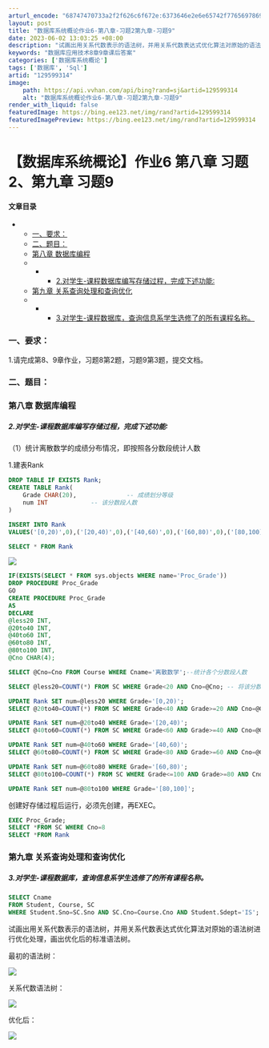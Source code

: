 ```yaml
---
arturl_encode: "68747470733a2f2f626c6f672e:6373646e2e6e65742f77656978696e5f34343839333930322f:61727469636c652f64657461696c732f313239353939333134"
layout: post
title: "数据库系统概论作业6-第八章-习题2第九章-习题9"
date: 2023-06-02 13:03:25 +08:00
description: "试画出用关系代数表示的语法树，并用关系代数表达式优化算法对原始的语法树进行优化处理，画出优化后的标准"
keywords: "数据库应用技术8章9章课后答案"
categories: ['数据库系统概论']
tags: ['数据库', 'Sql']
artid: "129599314"
image:
    path: https://api.vvhan.com/api/bing?rand=sj&artid=129599314
    alt: "数据库系统概论作业6-第八章-习题2第九章-习题9"
render_with_liquid: false
featuredImage: https://bing.ee123.net/img/rand?artid=129599314
featuredImagePreview: https://bing.ee123.net/img/rand?artid=129599314
---
```


# 【数据库系统概论】作业6 第八章 习题2、第九章 习题9

#### 文章目录

* + [一、要求：](#_1)
  + [二、题目：](#_3)
  + [第八章 数据库编程](#__5)
  + - * [2.对学生-课程数据库编写存储过程，完成下述功能∶](#2_6)
  + [第九章 关系查询处理和查询优化](#__88)
  + - * [3.对学生-课程数据库，查询信息系学生选修了的所有课程名称。](#3_89)

### 一、要求：

1.请完成第8、9章作业，习题8第2题，习题9第3题，提交文档。

### 二、题目：

### 第八章 数据库编程

##### 2.对学生-课程数据库编写存储过程，完成下述功能∶

（1）统计离散数学的成绩分布情况，即按照各分数段统计人数
  
1.建表Rank

```sql
DROP TABLE IF EXISTS Rank;
CREATE TABLE Rank(
	Grade CHAR(20),              -- 成绩划分等级
	num INT            -- 该分数段人数
)

```

```sql
INSERT INTO Rank
VALUES('[0,20)',0),('[20,40)',0),('[40,60)',0),('[60,80)',0),('[80,100]',0);

```

```sql
SELECT * FROM Rank

```

![](https://i-blog.csdnimg.cn/blog_migrate/a2d58f271fe6c176be3f97378fb65880.png)

```sql
IF(EXISTS(SELECT * FROM sys.objects WHERE name='Proc_Grade'))
DROP PROCEDURE Proc_Grade
GO 
CREATE PROCEDURE Proc_Grade
AS 
DECLARE 
@less20 INT,
@20to40 INT,
@40to60 INT,
@60to80 INT,
@80to100 INT,
@Cno CHAR(4);

```

```sql
SELECT @Cno=Cno FROM Course WHERE Cname='离散数学';--统计各个分数段人数

```

```sql
SELECT @less20=COUNT(*) FROM SC WHERE Grade<20 AND Cno=@Cno; -- 将该分数段的人存储在@less20中

```

```sql
UPDATE Rank SET num=@less20 WHERE Grade='[0,20)';
SELECT @20to40=COUNT(*) FROM SC WHERE Grade<40 AND Grade>=20 AND Cno=@Cno;

```

```sql
UPDATE Rank SET num=@20to40 WHERE Grade='[20,40)';
SELECT @40to60=COUNT(*) FROM SC WHERE Grade<60 AND Grade>=40 AND Cno=@Cno;

```

```sql
UPDATE Rank SET num=@40to60 WHERE Grade='[40,60)';
SELECT @60to80=COUNT(*) FROM SC WHERE Grade<80 AND Grade>=60 AND Cno=@Cno;

```

```sql
UPDATE Rank SET num=@60to80 WHERE Grade='[60,80)';
SELECT @80to100=COUNT(*) FROM SC WHERE Grade<=100 AND Grade>=80 AND Cno=@Cno;

```

```sql
UPDATE Rank SET num=@80to100 WHERE Grade='[80,100]';

```

创建好存储过程后运行，必须先创建，再EXEC。

```sql
EXEC Proc_Grade;
SELECT *FROM SC WHERE Cno=8
SELECT *FROM Rank

```

### 第九章 关系查询处理和查询优化

##### 3.对学生-课程数据库，查询信息系学生选修了的所有课程名称。

```sql
SELECT Cname
FROM Student, Course, SC
WHERE Student.Sno=SC.Sno AND SC.Cno=Course.Cno AND Student.Sdept='IS';

```

试画出用关系代数表示的语法树，并用关系代数表达式优化算法对原始的语法树进行优化处理，画出优化后的标准语法树。
  
最初的语法树：
  
![](https://i-blog.csdnimg.cn/blog_migrate/fc8779f6c40dc62535d3d0cac6493fe3.png)
  
关系代数语法树：
  
![](https://i-blog.csdnimg.cn/blog_migrate/f75e9ac9803bb464342ff83a5fe1614f.png)
  
优化后：
  
![](https://i-blog.csdnimg.cn/blog_migrate/743047ba4390b6dd666f5411f5ec1eeb.png)